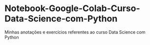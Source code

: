 # Notebook-Google-Colab-Curso-Data-Science-com-Python
Minhas anotações e exercícios referentes ao curso Data Science com Python
